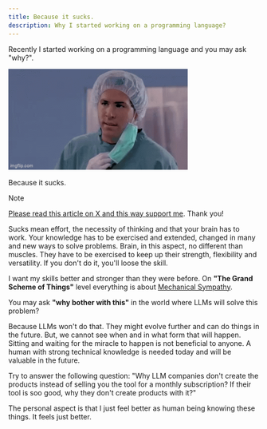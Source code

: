 ```yaml
---
title: Because it sucks.
description: Why I started working on a programming language?
---
```


Recently I started working on a programming language and you may ask "why?".

![But why?](images/but_why.gif)

Because it sucks.

> [!NOTE]
> [Please read this article on X and this way support me](https://x.com/csanyi_andras/status/1860672457331372294).
> Thank you!

Sucks mean effort, the necessity of thinking and that your brain has to work.
Your knowledge has to be exercised and extended, changed in many and new ways to solve problems.
Brain, in this aspect, no different than muscles.
They have to be exercised to keep up their strength, flexibility and versatility.
If you don't do it, you'll loose the skill.

I want my skills better and stronger than they were before.
On **"The Grand Scheme of Things"** level everything is about [Mechanical Sympathy](https://x.com/i/grok/share/IJeebecRQMSIR9UOuxyQ3hmoT).

You may ask **"why bother with this"** in the world where LLMs will solve this problem?

Because LLMs won't do that.
They might evolve further and can do things in the future.
But, we cannot see when and in what form that will happen.
Sitting and waiting for the miracle to happen is not beneficial to anyone.
A human with strong technical knowledge is needed today and will be valuable in the future.

Try to answer the following question:
"Why LLM companies don't create the products instead of selling you the tool for a monthly subscription?
If their tool is soo good, why they don't create products with it?"

The personal aspect is that I just feel better as human being knowing these things.
It feels just better.
